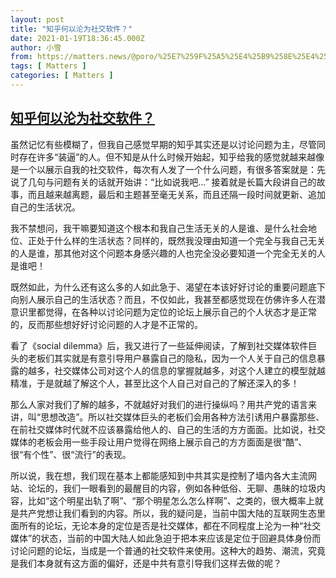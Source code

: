 ```yaml
---
layout: post
title: "知乎何以沦为社交软件？"
date: 2021-01-19T18:36:45.000Z
author: 小雪
from: https://matters.news/@poro/%25E7%259F%25A5%25E4%25B9%258E%25E4%25BD%2595%25E4%25BB%25A5%25E6%25B2%25A6%25E4%25B8%25BA%25E7%25A4%25BE%25E4%25BA%25A4%25E8%25BD%25AF%25E4%25BB%25B6-bafyreieul574wvucep32dqv246ot4pqtz24caiuz5ucf6bla22wlxbm5rq
tags: [ Matters ]
categories: [ Matters ]
---
```

<!--1611081405000-->
[知乎何以沦为社交软件？](https://matters.news/@poro/%25E7%259F%25A5%25E4%25B9%258E%25E4%25BD%2595%25E4%25BB%25A5%25E6%25B2%25A6%25E4%25B8%25BA%25E7%25A4%25BE%25E4%25BA%25A4%25E8%25BD%25AF%25E4%25BB%25B6-bafyreieul574wvucep32dqv246ot4pqtz24caiuz5ucf6bla22wlxbm5rq)
------

<div>
<p>虽然记忆有些模糊了，但我自己感觉早期的知乎其实还是以讨论问题为主，尽管同时存在许多“装逼”的人。但不知是从什么时候开始起，知乎给我的感觉就越来越像是一个以展示自我的社交软件，每次有人发了一个什么问题，有很多答案就是：先说了几句与问题有关的话就开始讲：“比如说我吧...” 接着就是长篇大段讲自己的故事，而且越来越离题，最后和主题甚至毫无关系，而且还隔一段时间就更新、追加自己的生活状况。</p><p>我不禁想问，我干嘛要知道这个根本和我自己生活无关的人是谁、是什么社会地位、正处于什么样的生活状态？同样的，既然我没理由知道一个完全与我自己无关的人是谁，那其他对这个问题本身感兴趣的人也完全没必要知道一个完全无关的人是谁吧！</p><p>既然如此，为什么还有这么多的人如此急于、渴望在本该好好讨论的重要问题底下向别人展示自己的生活状态？而且，不仅如此，我甚至都感觉现在仿佛许多人在潜意识里都觉得，在各种以讨论问题为定位的论坛上展示自己的个人状态才是正常的，反而那些想好好讨论问题的人才是不正常的。</p><p>看了《social dilemma》后，我又进行了一些延伸阅读，了解到社交媒体软件巨头的老板们其实就是有意引导用户暴露自己的隐私，因为一个人关于自己的信息暴露的越多，社交媒体公司对这个人的信息的掌握就越多，对这个人建立的模型就越精准，于是就越了解这个人，甚至比这个人自己对自己的了解还深入的多！</p><p>那么人家对我们了解的越多，不就越好对我们的进行操纵吗？用共产党的语言来讲，叫“思想改造”。所以社交媒体巨头的老板们会用各种方法引诱用户暴露那些、在前社交媒体时代就不应该暴露给他人的、自己的生活的方方面面。比如说，社交媒体的老板会用一些手段让用户觉得在网络上展示自己的方方面面是很“酷”、很“有个性”、很“流行”的表现。</p><p>所以说，我在想，我们现在基本上都能感知到中共其实是控制了墙内各大主流网站、论坛的，我们一眼看到的最醒目的内容，例如各种低俗、无聊、愚昧的垃圾内容，比如“这个明星出轨了啊”、“那个明星怎么怎么样啊”、之类的，很大概率上就是共产党想让我们看到的内容。所以，我的疑问是，当前中国大陆的互联网生态里面所有的论坛，无论本身的定位是否是社交媒体，都在不同程度上沦为一种“社交媒体”的状态，当前的中国大陆人如此急迫于把本来应该是定位于回避具体身份而讨论问题的论坛，当成是一个普通的社交软件来使用。这种大的趋势、潮流，究竟是我们本身就有这方面的偏好，还是中共有意引导我们这样去做的呢？</p><p><br></p><p><br></p><p><br></p>
</div>
